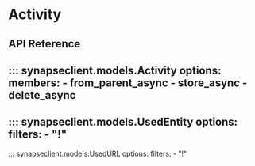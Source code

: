 # Activity

## API Reference

::: synapseclient.models.Activity
    options:
      members:
        - from_parent_async
        - store_async
        - delete_async
---
::: synapseclient.models.UsedEntity
    options:
      filters:
      - "!"
---
::: synapseclient.models.UsedURL
    options:
      filters:
      - "!"
